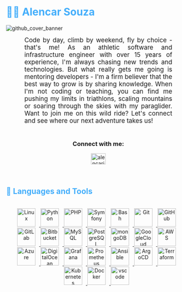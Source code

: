 <h1 style="color: #44AEFB;"> 🧙‍♂️ Alencar Souza </h1>

![github_cover_banner](https://user-images.githubusercontent.com/1081329/234019816-592fe1c3-e1a4-4bfd-a992-781f89c566bb.jpg)

<p align:"center" style="text-align: justify; margin: 0 50px; font-size: 17px;" >
    Code by day, climb by weekend, fly by choice - that's me! As an athletic software and infrastructure engineer with over 15 years of experience, I'm always chasing new trends and technologies. But what really gets me going is mentoring developers - I'm a firm believer that the best way to grow is by sharing knowledge. When I'm not coding or teaching, you can find me pushing my limits in triathlons, scaling mountains or soaring through the skies with my paraglider. Want to join me on this wild ride? Let's connect and see where our next adventure takes us!
<br>
<br>


<!-- Connect -->
<div align="center">
<h3 align="center">Connect with me:</h3>
<a href="https://linkedin.com/in/alencarjr" target="blank"><img align="center" src="https://raw.githubusercontent.com/rahuldkjain/github-profile-readme-generator/master/src/images/icons/Social/linked-in-alt.svg" alt="alencarjr" height="30" width="40" /></a>
</div>

</p>    
<br>
<!-- Languages and Tools -->

<h2 style="color: #44AEFB">🧠 Languages and Tools</h2>
<br>

<div align="center">

  </a>
  <a href="https://www.linux.org/" target="_blank" rel="noreferrer">
      <img  alt="Linux" height="50px" style="padding-right:10px;" src="https://cdn.jsdelivr.net/gh/devicons/devicon/icons/linux/linux-original.svg"/>
  </a>    
  <a href="https://www.python.org/" target="_blank" rel="noreferrer">
      <img  alt="Python" height="50px" style="padding-right:10px;" src="https://cdn.jsdelivr.net/gh/devicons/devicon/icons/python/python-original.svg"/>
  </a>
  <a href="https://www.php.net/" target="_blank" rel="noreferrer">
      <img  alt="PHP" height="50px" style="padding-right:10px;" src="https://cdn.jsdelivr.net/gh/devicons/devicon/icons/php/php-original.svg"/>
  </a>
  <a href="https://symfony.com/" target="_blank" rel="noreferrer">
      <img  alt="Symfony" height="50px" style="padding-right:10px;" src="https://cdn.jsdelivr.net/gh/devicons/devicon/icons/symfony/symfony-original-wordmark.svg"/>
  </a>
  <a href="https://www.gnu.org/software/bash/" target="_blank" rel="noreferrer">
      <img  alt="Bash" height="50px" style="padding-right:10px;" src="https://cdn.jsdelivr.net/gh/devicons/devicon/icons/bash/bash-original.svg"/>
  </a>
  <a href="https://git-scm.com/" target="_blank" rel="noreferrer">
      <img  alt="Git" height="50px" style="padding-right:10px;" src="https://cdn.jsdelivr.net/gh/devicons/devicon/icons/git/git-original.svg"/>
  </a>
  <a href="https://github.com/" target="_blank" rel="noreferrer">
      <img  alt="GitHub" height="50px" style="padding-right:10px;" src="https://cdn.jsdelivr.net/gh/devicons/devicon/icons/github/github-original-wordmark.svg"/> 
  </a>
  <a href="https://gitlab.com/" target="_blank" rel="noreferrer">
      <img  alt="GitLab" height="50px" style="padding-right:10px;" src="https://cdn.jsdelivr.net/gh/devicons/devicon/icons/gitlab/gitlab-original-wordmark.svg"/> 
  </a>
  <a href="https://bitbucket.org/" target="_blank" rel="noreferrer">
      <img  alt="Bitbucket" height="50px" style="padding-right:10px;" src="https://cdn.jsdelivr.net/gh/devicons/devicon/icons/bitbucket/bitbucket-original-wordmark.svg"/> 
  </a>
  <a href="https://www.mysql.com/" target="_blank" rel="noreferrer">
      <img  alt="MySQL" height="50px" style="padding-right:10px;" src="https://cdn.jsdelivr.net/gh/devicons/devicon/icons/mysql/mysql-original-wordmark.svg"/>
  </a>
  <a href="https://www.postgresql.org/" target="_blank" rel="noreferrer">
      <img  alt="PostgreSQL" height="50px" style="padding-right:10px;" src="https://cdn.jsdelivr.net/gh/devicons/devicon/icons/postgresql/postgresql-original-wordmark.svg"/>
  </a>
  <a href="https://www.mongodb.com/" target="_blank" rel="noreferrer">
      <img  alt="mongoDB" height="50px" style="padding-right:10px;" src="https://cdn.jsdelivr.net/gh/devicons/devicon/icons/mongodb/mongodb-original-wordmark.svg"/>
  </a>
  <a href="https://cloud.google.com/" target="_blank" rel="noreferrer">
      <img  alt="GoogleCloud" height="50px" style="padding-right:10px;" src="https://cdn.jsdelivr.net/gh/devicons/devicon/icons/googlecloud/googlecloud-original.svg"/> 
  </a>
  <a href="https://aws.amazon.com/" target="_blank" rel="noreferrer">
      <img  alt="AWS" height="50px" style="padding-right:10px;" src="https://cdn.jsdelivr.net/gh/devicons/devicon/icons/amazonwebservices/amazonwebservices-plain-wordmark.svg"/> 
  </a>
  <a href="https://azure.microsoft.com/" target="_blank" rel="noreferrer">
      <img  alt="Azure" height="50px" style="padding-right:10px;" src="https://cdn.jsdelivr.net/gh/devicons/devicon/icons/azure/azure-original-wordmark.svg"/> 
  </a>
  <a href="https://www.digitalocean.com/" target="_blank" rel="noreferrer">
      <img  alt="DigitalOcean" height="50px" style="padding-right:10px;" src="https://cdn.jsdelivr.net/gh/devicons/devicon/icons/digitalocean/digitalocean-original-wordmark.svg"/> 
  </a>
  <a href="https://grafana.com/" target="_blank" rel="noreferrer">
      <img  alt="Grafana" height="50px" style="padding-right:10px;" src="https://cdn.jsdelivr.net/gh/devicons/devicon/icons/grafana/grafana-original-wordmark.svg"/> 
  </a>
  <a href="https://prometheus.io/" target="_blank" rel="noreferrer">
      <img  alt="Prometheus" height="50px" style="padding-right:10px;" src="https://cdn.jsdelivr.net/gh/devicons/devicon/icons/prometheus/prometheus-original-wordmark.svg"/> 
  </a>
  <a href="https://www.ansible.com/" target="_blank" rel="noreferrer">
      <img  alt="Ansible" height="50px" style="padding-right:10px;" src="https://cdn.jsdelivr.net/gh/devicons/devicon/icons/ansible/ansible-original-wordmark.svg"/> 
  </a>
  <a href="https://argoproj.github.io/cd/" target="_blank" rel="noreferrer">
      <img  alt="ArgoCD" height="50px" style="padding-right:10px;" src="https://cdn.jsdelivr.net/gh/devicons/devicon/icons/argocd/argocd-original-wordmark.svg"/> 
  </a>
  <a href="https://www.terraform.io/" target="_blank" rel="noreferrer">
      <img  alt="Terraform" height="50px" style="padding-right:10px;" src="https://cdn.jsdelivr.net/gh/devicons/devicon/icons/terraform/terraform-original-wordmark.svg"/> 
  </a>
  <a href="https://kubernetes.io/" target="_blank" rel="noreferrer">
      <img  alt="Kubernetes" height="50px" style="padding-right:10px;" src="https://cdn.jsdelivr.net/gh/devicons/devicon/icons/kubernetes/kubernetes-plain-wordmark.svg"/> 
  </a>
  <a href="https://www.docker.com/" target="_blank" rel="noreferrer">
      <img  alt="Docker" height="50px" style="padding-right:10px;" src="https://cdn.jsdelivr.net/gh/devicons/devicon/icons/docker/docker-plain-wordmark.svg"/>
  </a>
  <a href="https://code.visualstudio.com/" target="_blank" rel="noreferrer">
      <img  alt="vscode" height="50px" style="padding-right:10px;"src="https://cdn.jsdelivr.net/gh/devicons/devicon/icons/vscode/vscode-original.svg"/>
  </a>
</div>
<br>
<br>
